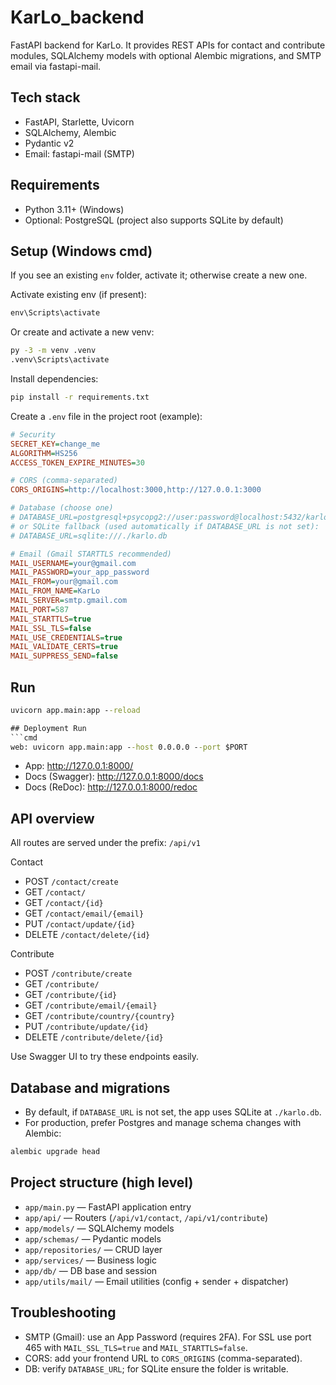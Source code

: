 # KarLo_backend

FastAPI backend for KarLo. It provides REST APIs for contact and contribute modules, SQLAlchemy models with optional Alembic migrations, and SMTP email via fastapi-mail.

## Tech stack
- FastAPI, Starlette, Uvicorn
- SQLAlchemy, Alembic
- Pydantic v2
- Email: fastapi-mail (SMTP)

## Requirements
- Python 3.11+ (Windows)
- Optional: PostgreSQL (project also supports SQLite by default)

## Setup (Windows cmd)
If you see an existing `env` folder, activate it; otherwise create a new one.

Activate existing env (if present):
```cmd
env\Scripts\activate
```

Or create and activate a new venv:
```cmd
py -3 -m venv .venv
.venv\Scripts\activate
```

Install dependencies:
```cmd
pip install -r requirements.txt
```

Create a `.env` file in the project root (example):
```ini
# Security
SECRET_KEY=change_me
ALGORITHM=HS256
ACCESS_TOKEN_EXPIRE_MINUTES=30

# CORS (comma-separated)
CORS_ORIGINS=http://localhost:3000,http://127.0.0.1:3000

# Database (choose one)
# DATABASE_URL=postgresql+psycopg2://user:password@localhost:5432/karlo
# or SQLite fallback (used automatically if DATABASE_URL is not set):
# DATABASE_URL=sqlite:///./karlo.db

# Email (Gmail STARTTLS recommended)
MAIL_USERNAME=your@gmail.com
MAIL_PASSWORD=your_app_password
MAIL_FROM=your@gmail.com
MAIL_FROM_NAME=KarLo
MAIL_SERVER=smtp.gmail.com
MAIL_PORT=587
MAIL_STARTTLS=true
MAIL_SSL_TLS=false
MAIL_USE_CREDENTIALS=true
MAIL_VALIDATE_CERTS=true
MAIL_SUPPRESS_SEND=false
```

## Run
```cmd
uvicorn app.main:app --reload

## Deployment Run
```cmd
web: uvicorn app.main:app --host 0.0.0.0 --port $PORT
```

- App: http://127.0.0.1:8000/
- Docs (Swagger): http://127.0.0.1:8000/docs
- Docs (ReDoc): http://127.0.0.1:8000/redoc

## API overview
All routes are served under the prefix: `/api/v1`

Contact
- POST `/contact/create`
- GET `/contact/`
- GET `/contact/{id}`
- GET `/contact/email/{email}`
- PUT `/contact/update/{id}`
- DELETE `/contact/delete/{id}`

Contribute
- POST `/contribute/create`
- GET `/contribute/`
- GET `/contribute/{id}`
- GET `/contribute/email/{email}`
- GET `/contribute/country/{country}`
- PUT `/contribute/update/{id}`
- DELETE `/contribute/delete/{id}`

Use Swagger UI to try these endpoints easily.

## Database and migrations
- By default, if `DATABASE_URL` is not set, the app uses SQLite at `./karlo.db`.
- For production, prefer Postgres and manage schema changes with Alembic:
```cmd
alembic upgrade head
```

## Project structure (high level)
- `app/main.py` — FastAPI application entry
- `app/api/` — Routers (`/api/v1/contact`, `/api/v1/contribute`)
- `app/models/` — SQLAlchemy models
- `app/schemas/` — Pydantic models
- `app/repositories/` — CRUD layer
- `app/services/` — Business logic
- `app/db/` — DB base and session
- `app/utils/mail/` — Email utilities (config + sender + dispatcher)

## Troubleshooting
- SMTP (Gmail): use an App Password (requires 2FA). For SSL use port 465 with `MAIL_SSL_TLS=true` and `MAIL_STARTTLS=false`.
- CORS: add your frontend URL to `CORS_ORIGINS` (comma-separated).
- DB: verify `DATABASE_URL`; for SQLite ensure the folder is writable.
